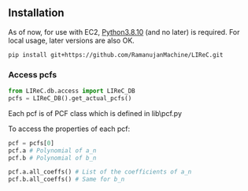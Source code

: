 ## Installation

As of now, for use with EC2, [Python3.8.10](https://www.python.org/downloads/release/python-3810/) (and no later) is required. For local usage, later versions are also OK. 
```commandline
pip install git+https://github.com/RamanujanMachine/LIReC.git
```

### Access pcfs
```python
from LIReC.db.access import LIReC_DB
pcfs = LIReC_DB().get_actual_pcfs()
```
Each pcf is of PCF class which is defined in lib\pcf.py

To access the properties of each pcf:
```python
pcf = pcfs[0]
pcf.a # Polynomial of a_n
pcf.b # Polynomial of b_n

pcf.a.all_coeffs() # List of the coefficients of a_n
pcf.b.all_coeffs() # Same for b_n
```